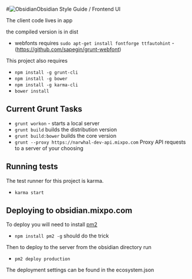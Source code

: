#![Obsidian](http://obsidian.mixpo.com/images/obsidian-iconx32.png)Obsidian Style Guide / Frontend UI

The client code lives in app

the compiled version is in dist

* webfonts requires `sudo apt-get install fontforge ttfautohint` - (https://github.com/sapegin/grunt-webfont)

This project also requires

* `npm install -g grunt-cli`
* `npm install -g bower`
* `npm install -g karma-cli`
* `bower install`

## Current Grunt Tasks

* `grunt workon` - starts a local server
* `grunt build` builds the distribution version
* `grunt build:bower` builds the core version
* `grunt --proxy https://narwhal-dev-api.mixpo.com` Proxy API requests to a server of your choosing

## Running tests

The test runner for this project is karma.

* `karma start`

## Deploying to obsidian.mixpo.com

To deploy you will need to install [pm2](https://github.com/Unitech/pm2)

* `npm install pm2 -g` should do the trick

Then to deploy to the server from the obsidian directory run

* `pm2 deploy production`

The deployment settings can be found in the ecosystem.json
